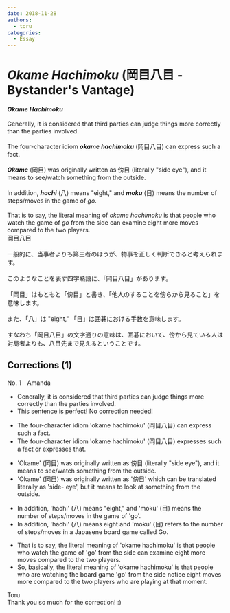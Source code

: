 ```yaml
---
date: 2018-11-28
authors:
  - toru
categories:
  - Essay
---
```


<h1 id="subject_show"><strong><em>Okame Hachimoku</strong></em> (岡目八目 - Bystander's Vantage)</h1>
<div class="date" hidden>Nov 28, 2018 22:24</div>
<div id="post"><div id="body_show_ori">
<strong><em>Okame Hachimoku</strong></em><br/><br/>Generally, it is considered that third parties can judge things more correctly than the parties involved.<br/><br/>The four-character idiom <strong><em>okame hachimoku</em></strong> (岡目八目) can express such a fact.<br/><br/><strong><em>Okame</em></strong> (岡目) was originally written as 傍目 (literally "side eye"), and it means to see/watch something from the outside.<br/><br/>In addition, <strong><em>hachi</em></strong> (八) means "eight," and <strong><em>moku</em></strong> (目) means the number of steps/moves in the game of <em>go</em>.<br/><br/>That is to say, the literal meaning of <em>okame hachimoku</em> is that people who watch the game of <em>go</em> from the side can examine eight more moves compared to the two players.
</div></div>

<!-- more -->

<div id="post_ja"><div id="body_show_mo">
岡目八目<br/><br/>一般的に、当事者よりも第三者のほうが、物事を正しく判断できると考えられます。<br/><br/>このようなことを表す四字熟語に、「岡目八目」があります。<br/><br/>「岡目」はもともと「傍目」と書き、「他人のすることを傍らから見ること」を意味します。<br/><br/>また、「八」は "eight," 「目」は囲碁における手数を意味します。<br/><br/>すなわち「岡目八目」の文字通りの意味は、囲碁において、傍から見ている人は対局者よりも、八目先まで見えるということです。
</div></div>

## Corrections (1)
<div id="block"><div class="first_name"> No. 1　<span class="just_name">Amanda</span></div><div id="block2">
<ul class="correction_field">
<li class="incorrect">Generally, it is considered that third parties can judge things more correctly than the parties involved.</li>
<li class="corrected perfect">This sentence is perfect! No correction needed!</li>
</ul>
<ul class="correction_field">
<li class="incorrect">The four-character idiom 'okame hachimoku' (岡目八目) can express such a fact.</li>
<li class="corrected correct">
The four-character idiom 'okame hachimoku' (岡目八目) expresses such a fact or expresses that.
</li>
</ul>
<ul class="correction_field">
<li class="incorrect">'Okame' (岡目) was originally written as 傍目 (literally "side eye"), and it means to see/watch something from the outside.</li>
<li class="corrected correct">
'Okame' (岡目) was originally written as '傍目' which can be translated literally as 'side- eye', but it means to look at something from the outside.
</li>
</ul>
<ul class="correction_field">
<li class="incorrect">In addition, 'hachi' (八) means "eight," and 'moku' (目) means the number of steps/moves in the game of 'go'.</li>
<li class="corrected correct">
In addition, 'hachi' (八) means eight and 'moku' (目) refers to the number of steps/moves in a Japasene board game called Go.
</li>
</ul>
<ul class="correction_field">
<li class="incorrect">That is to say, the literal meaning of 'okame hachimoku' is that people who watch the game of 'go' from the side can examine eight more moves compared to the two players.</li>
<li class="corrected correct">
So, basically, the literal meaning of 'okame hachimoku' is that people who are watching the board game 'go' from the side notice eight moves more compared to the two players who are playing at that moment.
</li>
</ul>
</div><div class="name"><span class="just_name">Toru</span><br>
Thank you so much for the correction! :)
</div>
</div>
